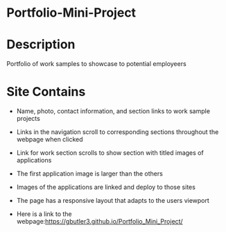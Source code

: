 # Portfolio-Mini-Project

# Description
Portfolio of work samples to showcase to potential employeers

# Site Contains
* Name, photo, contact information, and section links to work sample projects
* Links in the navigation scroll to corresponding sections throughout the webpage when clicked
* Link for work section scrolls to show section with titled images of applications
* The first application image is larger than the others
* Images of the applications are linked and deploy to those sites 
* The page has a responsive layout that adapts to the users viewport

* Here is a link to the webpage:https://gbutler3.github.io/Portfolio_Mini_Project/